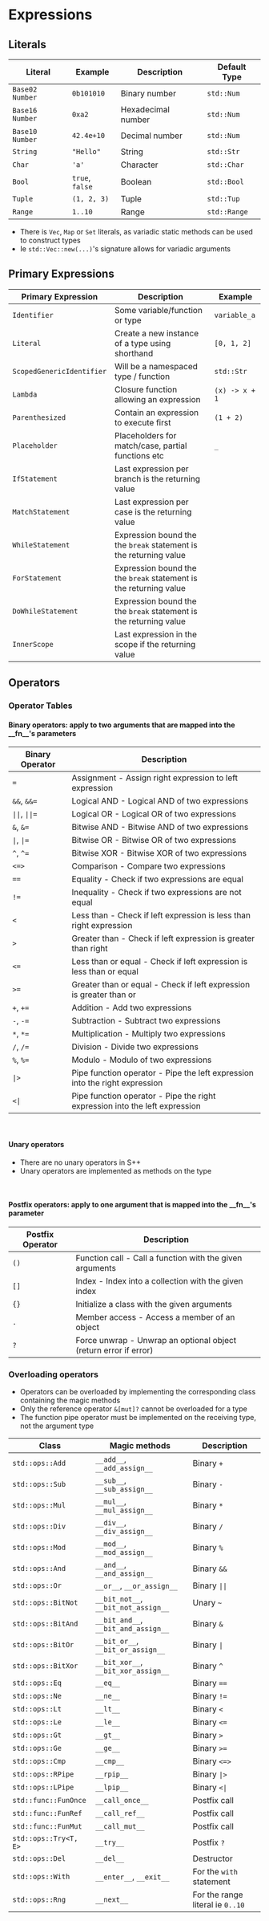 # Expressions

## Literals
| Literal         | Example         | Description        | Default Type |
|-----------------|-----------------|--------------------|--------------|
| `Base02 Number` | `0b101010`      | Binary number      | `std::Num`   |
| `Base16 Number` | `0xa2`          | Hexadecimal number | `std::Num`   |
| `Base10 Number` | `42.4e+10`      | Decimal number     | `std::Num`   |
| `String`        | `"Hello"`       | String             | `std::Str`   |
| `Char`          | `'a'`           | Character          | `std::Char`  |
| `Bool`          | `true`, `false` | Boolean            | `std::Bool`  |
| `Tuple`         | `(1, 2, 3)`     | Tuple              | `std::Tup`   |
| `Range`         | `1..10`         | Range              | `std::Range` |
- There is `Vec`, `Map` or `Set` literals, as variadic static methods can be used to construct types
- Ie `std::Vec::new(...)`'s signature allows for variadic arguments

## Primary Expressions
| Primary Expression        | Description                                                       | Example        |
|---------------------------|-------------------------------------------------------------------|----------------|
| `Identifier`              | Some variable/function or type                                    | `variable_a`   |
| `Literal`                 | Create a new instance of a type using shorthand                   | `[0, 1, 2]`    |
| `ScopedGenericIdentifier` | Will be a namespaced type / function                              | `std::Str`     |
| `Lambda`                  | Closure function allowing an expression                           | `(x) -> x + 1` |
| `Parenthesized`           | Contain an expression to execute first                            | `(1 + 2)`      |
| `Placeholder`             | Placeholders for match/case, partial functions etc                | `_`            |
| `IfStatement`             | Last expression per branch is the returning value                 |                |
| `MatchStatement`          | Last expression per case is the returning value                   |                |
| `WhileStatement`          | Expression bound the the `break` statement is the returning value |                |
| `ForStatement`            | Expression bound the the `break` statement is the returning value |                |
| `DoWhileStatement`        | Expression bound the the `break` statement is the returning value |                |
| `InnerScope`              | Last expression in the scope if the returning value               |                |

## Operators
### Operator Tables
#### Binary operators: apply to two arguments that are mapped into the \_\_fn__'s parameters
| Binary Operator | Description                                                                 |
|-----------------|-----------------------------------------------------------------------------|
| `=`             | Assignment - Assign right expression to left expression                     |
| `&&`, `&&=`     | Logical AND - Logical AND of two expressions                                |
| `\|\|`, `\|\|=` | Logical OR - Logical OR of two expressions                                  |
| `&`, `&=`       | Bitwise AND - Bitwise AND of two expressions                                |
| `\|`, `\|=`     | Bitwise OR - Bitwise OR of two expressions                                  |
| `^`, `^=`       | Bitwise XOR - Bitwise XOR of two expressions                                |
| `<=>`           | Comparison - Compare two expressions                                        |
| `==`            | Equality - Check if two expressions are equal                               |
| `!=`            | Inequality - Check if two expressions are not equal                         |
| `<`             | Less than - Check if left expression is less than right expression          |
| `>`             | Greater than - Check if left expression is greater than right               |
| `<=`            | Less than or equal - Check if left expression is less than or equal         |
| `>=`            | Greater than or equal - Check if left expression is greater than or         |
| `+`, `+=`       | Addition - Add two expressions                                              |
| `-`, `-=`       | Subtraction - Subtract two expressions                                      |
| `*`, `*=`       | Multiplication - Multiply two expressions                                   |
| `/`, `/=`       | Division - Divide two expressions                                           |
| `%`, `%=`       | Modulo - Modulo of two expressions                                          |
| `\|>`           | Pipe function operator - Pipe the left expression into the right expression |
| `<\|`           | Pipe function operator - Pipe the right expression into the left expression |

<BR>

#### Unary operators
- There are no unary operators in S++
- Unary operators are implemented as methods on the type

<BR>

#### Postfix operators: apply to one argument that is mapped into the \_\_fn__'s parameter
| Postfix Operator | Description                                                      |
|------------------|------------------------------------------------------------------|
| `()`             | Function call - Call a function with the given arguments         |
| `[]`             | Index - Index into a collection with the given index             |
| `{}`             | Initialize a class with the given arguments                      |
| `.`              | Member access - Access a member of an object                     |
| `?`              | Force unwrap - Unwrap an optional object (return error if error) |


### Overloading operators
- Operators can be overloaded by implementing the corresponding class containing the magic methods
- Only the reference operator `&[mut]?` cannot be overloaded for a type
- The function pipe operator must be implemented on the receiving type, not the argument type

| Class                 | Magic methods                       | Description                      |
|-----------------------|-------------------------------------|----------------------------------|
| `std::ops::Add`       | `__add__`, `__add_assign__`         | Binary `+`                       |
| `std::ops::Sub`       | `__sub__`, `__sub_assign__`         | Binary `-`                       |
| `std::ops::Mul`       | `__mul__`, `__mul_assign__`         | Binary `*`                       |
| `std::ops::Div`       | `__div__`, `__div_assign__`         | Binary `/`                       |
| `std::ops::Mod`       | `__mod__`, `__mod_assign__`         | Binary `%`                       |
| `std::ops::And`       | `__and__`, `__and_assign__`         | Binary `&&`                      |
| `std::ops::Or`        | `__or__`, `__or_assign__`           | Binary `\|\|`                    |
| `std::ops::BitNot`    | `__bit_not__`, `__bit_not_assign__` | Unary `~`                        |
| `std::ops::BitAnd`    | `__bit_and__`, `__bit_and_assign__` | Binary `&`                       |
| `std::ops::BitOr`     | `__bit_or__`, `__bit_or_assign__`   | Binary `\|`                      |
| `std::ops::BitXor`    | `__bit_xor__`, `__bit_xor_assign__` | Binary `^`                       |
| `std::ops::Eq`        | `__eq__`                            | Binary `==`                      |
| `std::ops::Ne`        | `__ne__`                            | Binary `!=`                      |
| `std::ops::Lt`        | `__lt__`                            | Binary `<`                       |
| `std::ops::Le`        | `__le__`                            | Binary `<=`                      |
| `std::ops::Gt`        | `__gt__`                            | Binary `>`                       |
| `std::ops::Ge`        | `__ge__`                            | Binary `>=`                      |
| `std::ops::Cmp`       | `__cmp__`                           | Binary `<=>`                     |
| `std::ops::RPipe`     | `__rpip__`                          | Binary `\|>`                     |
| `std::ops::LPipe`     | `__lpip__`                          | Binary `<\|`                     |
| `std::func::FunOnce`  | `__call_once__`                     | Postfix call                     |
| `std::func::FunRef`   | `__call_ref__`                      | Postfix call                     |
| `std::func::FunMut`   | `__call_mut__`                      | Postfix call                     |
| `std::ops::Try<T, E>` | `__try__`                           | Postfix `?`                      |
| `std::ops::Del`       | `__del__`                           | Destructor                       |
| `std::ops::With`      | `__enter__`, `__exit__`             | For the `with` statement         |
| `std::ops::Rng`       | `__next__`                          | For the range literal ie `0..10` |


